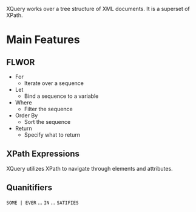 XQuery works over a tree structure of XML documents. It is a superset of XPath.

# Main Features
## FLWOR
- For
	- Iterate over a sequence
- Let
	- Bind a sequence to a variable
- Where
	- Filter the sequence
- Order By
	- Sort the sequence
- Return
	- Specify what to return

## XPath Expressions
XQuery utilizes XPath to navigate through elements and attributes.

## Quanitifiers
`SOME | EVER` ... `IN` ... `SATIFIES`
